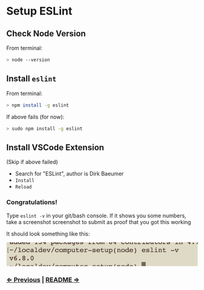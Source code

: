 Setup ESLint
===

## Check Node Version

From terminal:

```sh
> node --version
```

## Install `eslint`

From terminal:

```sh
> npm install -g eslint
```

If above fails (for now):

```sh
> sudo npm install -g eslint
```

## Install VSCode Extension

(Skip if above failed)

* Search for "ESLint", author is Dirk Baeumer
* `Install`
* `Reload`

### Congratulations!

Type `eslint -v` in your git/bash console. If it shows you some numbers, take a screenshot screenshot to submit as proof that you got this working

It should look something like this:

![](../eslint.png)

### [⇐ Previous](4_node.md) | [README ⇒](../../../../)